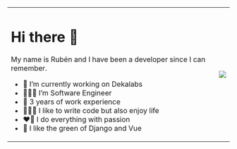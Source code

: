 <table>
  <tr>
    <td>
      <h1>Hi there 👋</h1>
      <p>My name is Rubén and I have been a developer since I can remember.</p>
      <ul>
        <li>🔭 I’m currently working on Dekalabs</li>
        <li>👨🏽‍💻 I’m Software Engineer</li>
        <li>🌱 3 years of work experience</li>
        <li>🏄🏽‍♂️ I like to write code but also enjoy life</li>
        <li>❤️‍🔥 I do everything with passion</li>
        <li>🐍 I like the green of Django and Vue</li>
      </ul>
    </td>
    <td><img src="https://media0.giphy.com/media/RhMmGFlRGT1UtgGTaD/giphy.gif"></td>
  </tr>
</table>
